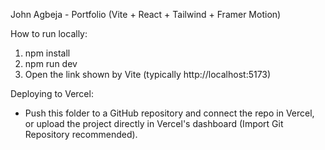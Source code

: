 John Agbeja - Portfolio (Vite + React + Tailwind + Framer Motion)

How to run locally:
1. npm install
2. npm run dev
3. Open the link shown by Vite (typically http://localhost:5173)

Deploying to Vercel:
- Push this folder to a GitHub repository and connect the repo in Vercel, or upload the project directly in Vercel's dashboard (Import Git Repository recommended).
